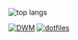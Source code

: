 ![top langs](https://github-readme-stats.vercel.app/api/top-langs?username=pangteypiyush&theme=transparent&hide_border=true&hide_progress=true)

[![DWM](https://github-readme-stats.vercel.app/api/pin?username=pangteypiyush&theme=transparent&hide_border=true&repo=dwm)](https://github.com/pangteypiyush/dwm) [![dotfiles](https://github-readme-stats.vercel.app/api/pin?username=pangteypiyush&theme=transparent&hide_border=true&repo=dotfiles)](https://github.com/pangteypiyush/dotfiles)
